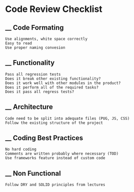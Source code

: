 # Code Review Checklist

## __ Code Formating

    Use alignments, white space correctly
    Easy to read
    Use proper naming convesion

## __ Functionality

    Pass all regression tests 
    Does it break other existing functionality?
    Does it work well with other modules in the product?
    Does it perform all of the required tasks?
    Does it pass all regress tests?

## __ Architecture

    Code need to be split into adequate files (PUG, JS, CSS)
    Follow the existing structure of the project

## __ Coding Best Practices

    No hard coding
    Comments are written probably where necessary (TOD)
    Use frameworks feature instead of custom code

## __ Non Functional

    Follow DRY and SOLID principles from lectures
